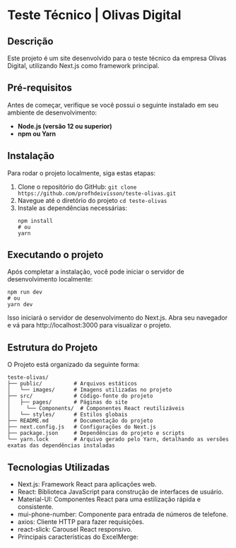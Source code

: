 # Teste Técnico | Olivas Digital

## Descrição

Este projeto é um site desenvolvido para o teste técnico da empresa Olivas Digital, utilizando Next.js como framework principal.

## Pré-requisitos

Antes de começar, verifique se você possui o seguinte instalado em seu ambiente de desenvolvimento:

- **Node.js (versão 12 ou superior)**
- **npm ou Yarn**

## Instalação

Para rodar o projeto localmente, siga estas etapas:

1. Clone o repositório do GitHub:
   `git clone https://github.com/profhdeivisson/teste-olivas.git`
2. Navegue até o diretório do projeto
   `cd teste-olivas`
3. Instale as dependências necessárias:
   ```
   npm install
   # ou
   yarn
   ```

## Executando o projeto

Após completar a instalação, você pode iniciar o servidor de desenvolvimento localmente:

```
npm run dev
# ou
yarn dev
```

Isso iniciará o servidor de desenvolvimento do Next.js. Abra seu navegador e vá para http://localhost:3000 para visualizar o projeto.

## Estrutura do Projeto

O Projeto está organizado da seguinte forma:

```
teste-olivas/
├── public/          # Arquivos estáticos
│   └── images/      # Imagens utilizadas no projeto
├── src/             # Código-fonte do projeto
│   ├── pages/       # Páginas do site
│     └── Components/  # Componentes React reutilizáveis
│   └── styles/      # Estilos globais
├── README.md        # Documentação do projeto
├── next.config.js   # Configurações do Next.js
├── package.json     # Dependências do projeto e scripts
└── yarn.lock        # Arquivo gerado pelo Yarn, detalhando as versões exatas das dependências instaladas
```

## Tecnologias Utilizadas

- Next.js: Framework React para aplicações web.
- React: Biblioteca JavaScript para construção de interfaces de usuário.
- Material-UI: Componentes React para uma estilização rápida e consistente.
- mui-phone-number: Componente para entrada de números de telefone.
- axios: Cliente HTTP para fazer requisições.
- react-slick: Carousel React responsivo.
- Principais características do ExcelMerge:
